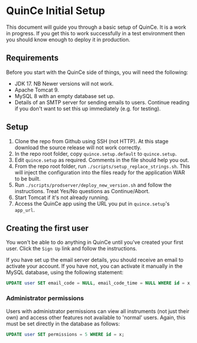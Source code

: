 # QuinCe Initial Setup
This document will guide you through a basic setup of QuinCe. It is a work
in progress.
If you get this to work successfully in a test environment then you should
know enough to deploy it in production.

## Requirements
Before you start with the QuinCe side of things, you will need the following:

- JDK 17. NB Newer versions will not work.
- Apache Tomcat 9.
- MySQL 8 with an empty database set up.
- Details of an SMTP server for sending emails to users. Continue reading if
you don't want to set this up immediately (e.g. for testing).

## Setup
1. Clone the repo from Github using SSH (not HTTP). At this stage download the
source release will not work correctly.
2. In the repo root folder, copy `quince.setup.default` to `quince.setup`.
3. Edit `quince.setup` as required. Comments in the file should help you out.
4. From the repo root folder, run `./scripts/setup_replace_strings.sh`.
This will inject the configuration into the files ready for the application WAR
to be built.
5. Run `./scripts/prodserver/deploy_new_version.sh` and follow the instructions.
Treat Yes/No questions as Continue/Abort.
6. Start Tomcat if it's not already running.
7. Access the QuinCe app using the URL you put in `quince.setup`'s `app_url`.

## Creating the first user
You won't be able to do anything in QuinCe until you've created your first user.
Click the `Sign Up` link and follow the instructions.

If you have set up the email server details, you should receive an email to
activate your account. If you have not, you can activate it manually in the
MySQL database, using the following statement:

```sql
UPDATE user SET email_code = NULL, email_code_time = NULL WHERE id = x;
```
### Administrator permissions
Users with administrator permissions can view all instruments (not just their
own) and access other features not available to 'normal' users. Again, this
must be set directly in the database as follows:

```sql
UPDATE user SET permissions = 5 WHERE id = x;
```

